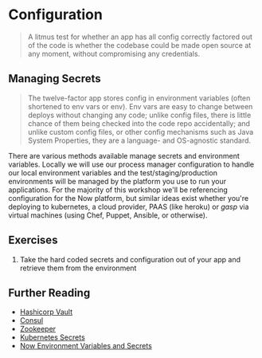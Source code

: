# Configuration

> A litmus test for whether an app has all config correctly factored out of the code is whether the codebase could be made open source at any moment, without compromising any credentials.

## Managing Secrets

> The twelve-factor app stores config in environment variables (often shortened to env vars or env). Env vars are easy to change between deploys without changing any code; unlike config files, there is little chance of them being checked into the code repo accidentally; and unlike custom config files, or other config mechanisms such as Java System Properties, they are a language- and OS-agnostic standard.

There are various methods available manage secrets and environment variables. Locally we will use our process manager configuration to handle our local environment variables and the test/staging/production environments will be managed by the platform you use to run your applications. For the majority of this workshop we'll be referencing configuration for the Now platform, but similar ideas exist whether you're deploying to kubernetes, a cloud provider, PAAS (like heroku) or *gasp* via virtual machines (using Chef, Puppet, Ansible, or otherwise).

## Exercises

1. Take the hard coded secrets and configuration out of your app and retrieve them from the environment

## Further Reading

* [Hashicorp Vault](https://www.vaultproject.io/)
* [Consul](https://www.consul.io/)
* [Zookeeper](https://zookeeper.apache.org/)
* [Kubernetes Secrets](https://kubernetes.io/docs/concepts/configuration/secret/)
* [Now Environment Variables and Secrets](https://zeit.co/blog/environment-variables-secrets)
